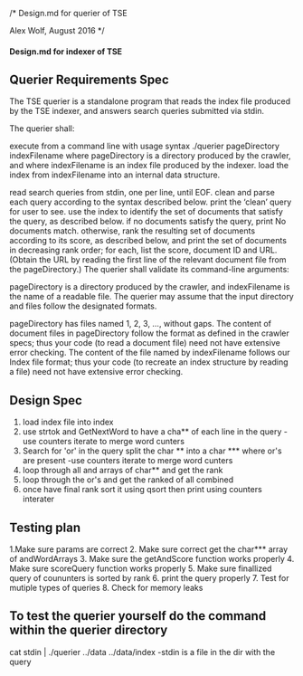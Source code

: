 /*
Design.md for querier of TSE

Alex Wolf, August 2016
*/

#### Design.md for indexer of TSE

## Querier Requirements Spec
The TSE querier is a standalone program that reads the index file produced by the TSE indexer, and answers search queries submitted via stdin.

The querier shall:

execute from a command line with usage syntax
./querier pageDirectory indexFilename
where pageDirectory is a directory produced by the crawler, and
where indexFilename is an index file produced by the indexer.
load the index from indexFilename into an internal data structure.

read search queries from stdin, one per line, until EOF.
clean and parse each query according to the syntax described below.
print the ‘clean’ query for user to see.
use the index to identify the set of documents that satisfy the query, as described below.
if no documents satisfy the query, print No documents match.
otherwise, rank the resulting set of documents according to its score, as described below, and print the set of documents in decreasing rank order; for each, list the score, document ID and URL. (Obtain the URL by reading the first line of the relevant document file from the pageDirectory.)
The querier shall validate its command-line arguments:

pageDirectory is a directory produced by the crawler, and
indexFilename is the name of a readable file.
The querier may assume that the input directory and files follow the designated formats.

pageDirectory has files named 1, 2, 3, …, without gaps.
The content of document files in pageDirectory follow the format as defined in the crawler specs; thus your code (to read a document file) need not have extensive error checking.
The content of the file named by indexFilename follows our Index file format; thus your code (to recreate an index structure by reading a file) need not have extensive error checking.

## Design Spec
1. load index file into index
2. use strtok and GetNextWord to have a cha** of each line in the query
-use counters iterate to merge word cunters
3. Search for 'or' in the query split the char **  into a char *** where or's are present
-use counters iterate to merge word cunters
4. loop through all and arrays of char** and get the rank
5. loop through the or's and get the ranked of all combined
6. once have final rank sort it using qsort then print using counters interater 

## Testing plan
1.Make sure params are correct
2. Make sure correct get the char*** array of andWordArrays
3. Make sure the getAndScore function works properly
4. Make sure scoreQuery function works properly
5. Make sure finallized query of coununters is sorted by rank
6. print the query properly
7. Test for mutiple types of queries
8. Check for memory leaks

## To test the querier yourself do the command within the querier directory
 cat stdin | ./querier  ../data ../data/index
 -stdin is a file in the dir with the query



	
